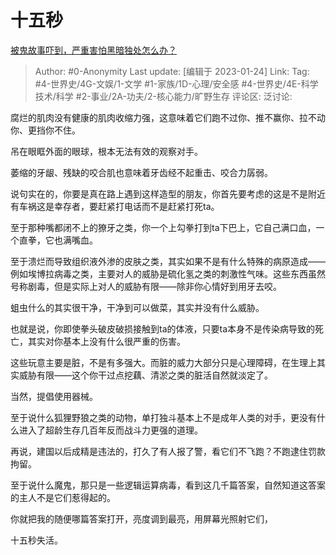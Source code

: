 # 十五秒
[被鬼故事吓到，严重害怕黑暗独处怎么办？](https://www.zhihu.com/question/21951584/answer/2857814414)

> Author: #0-Anonymity
> Last update: [编辑于 2023-01-24]
> Link:
> Tag: #4-世界史/4G-文娱/1-文学 #1-家族/1D-心理/安全感 #4-世界史/4E-科学技术/科学 #2-事业/2A-功夫/2-核心能力/旷野生存
> 评论区:
> 泛讨论:

腐烂的肌肉没有健康的肌肉收缩力强，这意味着它们跑不过你、推不赢你、拉不动你、更挡你不住。

吊在眼眶外面的眼球，根本无法有效的观察对手。

萎缩的牙龈、残缺的咬合肌也意味着牙齿经不起重击、咬合力孱弱。

说句实在的，你要是真在路上遇到这样造型的朋友，你首先要考虑的这是不是附近有车祸这是幸存者，要赶紧打电话而不是赶紧打死ta。

至于那种嘴都闭不上的獠牙之类，你一个上勾拳打到ta下巴上，它自己满口血，一个直拳，它也满嘴血。

至于溃烂而导致组织液外渗的皮肤之类，其实如果不是有什么特殊的病原造成——例如埃博拉病毒之类，主要对人的威胁是硫化氢之类的刺激性气味。这些东西虽然号称剧毒，但是实际上对人的威胁有限——除非你心情好到用牙去咬。

蛆虫什么的其实很干净，干净到可以做菜，其实并没有什么威胁。

也就是说，你即使拳头破皮破损接触到ta的体液，只要ta本身不是传染病导致的死亡，其实对你基本上没有什么很严重的伤害。

这些玩意主要是脏，不是有多强大。而脏的威力大部分只是心理障碍，在生理上其实威胁有限——这个你干过点挖藕、清淤之类的脏活自然就淡定了。

当然，提倡使用器械。

至于说什么狐狸野狼之类的动物，单打独斗基本上不是成年人类的对手，更没有什么进入了超龄生存几百年反而战斗力更强的道理。

再说，建国以后成精是违法的，打久了有人报了警，看它们不飞跑？不跑逮住罚款拘留。

至于说什么魔鬼，那只是一些逻辑运算病毒，看到这几千篇答案，自然知道这答案的主人不是它们惹得起的。

你就把我的随便哪篇答案打开，亮度调到最亮，用屏幕光照射它们，

十五秒失活。
